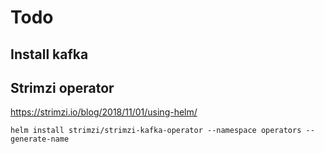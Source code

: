 Todo
====

Install kafka
----

Strimzi operator
----
https://strimzi.io/blog/2018/11/01/using-helm/

```shell
helm install strimzi/strimzi-kafka-operator --namespace operators --generate-name
```